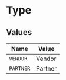 # Type


## Values

| Name      | Value     |
| --------- | --------- |
| `VENDOR`  | Vendor    |
| `PARTNER` | Partner   |